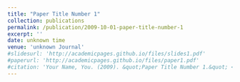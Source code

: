 ```yaml
---
title: "Paper Title Number 1"
collection: publications
permalink: /publication/2009-10-01-paper-title-number-1
excerpt: ''
date: unknown time
venue: 'unknown Journal'
#slidesurl: 'http://academicpages.github.io/files/slides1.pdf'
#paperurl: 'http://academicpages.github.io/files/paper1.pdf'
#citation: 'Your Name, You. (2009). &quot;Paper Title Number 1.&quot; <i>Journal 1</i>. 1(1).'
---
```


